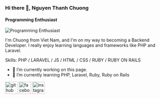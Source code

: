 ### Hi there 👋, Nguyen Thanh Chuong
####  Programming Enthusiast
![ Programming Enthusiast](https://pbs.twimg.com/profile_banners/1440654519235334147/1652362153/1080x360)

I'm Chuong from Viet Nam, and I'm on my way to becoming a Backend Developer. I really enjoy learning languages and frameworks like PHP and Laravel.

Skills: PHP / LARAVEL / JS / HTML / CSS / RUBY / RUBY ON RAILS

- 🔭 I’m currently working on this page. 
- 🌱 I’m currently learning PHP, Laravel, Ruby, Ruby on Rails 


[<img src='https://cdn.jsdelivr.net/npm/simple-icons@3.0.1/icons/github.svg' alt='github' height='40'>](https://github.com/https://github.com/nguyenthanhchuong184)  [<img src='https://cdn.jsdelivr.net/npm/simple-icons@3.0.1/icons/facebook.svg' alt='facebook' height='40'>](https://www.facebook.com/https://www.facebook.com/chuongnguyenm/)  [<img src='https://cdn.jsdelivr.net/npm/simple-icons@3.0.1/icons/instagram.svg' alt='instagram' height='40'>](https://www.instagram.com/https://www.instagram.com/ntc.0481//)  

